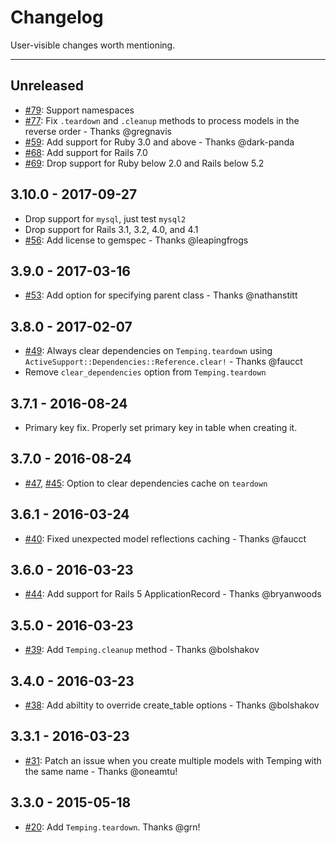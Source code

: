 # Changelog

User-visible changes worth mentioning.

---

## Unreleased
- [#79](https://github.com/jpignata/temping/pull/79): Support namespaces
- [#77](https://github.com/jpignata/temping/pull/77): Fix `.teardown` and `.cleanup` methods to process 
models in the reverse order  - Thanks @gregnavis
- [#59](https://github.com/jpignata/temping/pull/59): Add support for Ruby 3.0 and above - Thanks @dark-panda
- [#68](https://github.com/jpignata/temping/pull/68): Add support for Rails 7.0
- [#69](https://github.com/jpignata/temping/pull/69): Drop support for Ruby below 2.0 and Rails below 5.2

## 3.10.0 - 2017-09-27
- Drop support for `mysql`, just test `mysql2`
- Drop support for Rails 3.1, 3.2, 4.0, and 4.1
- [#56](https://github.com/jpignata/temping/pull/56): Add license to gemspec - Thanks @leapingfrogs

## 3.9.0 - 2017-03-16
- [#53](https://github.com/jpignata/temping/pull/53): Add option for specifying parent class - Thanks @nathanstitt

## 3.8.0 - 2017-02-07
- [#49](https://github.com/jpignata/temping/pull/49): Always clear dependencies on `Temping.teardown` using 
  `ActiveSupport::Dependencies::Reference.clear!` - Thanks @faucct
- Remove `clear_dependencies` option from `Temping.teardown`

## 3.7.1 - 2016-08-24
- Primary key fix. Properly set primary key in table when creating it.

## 3.7.0 - 2016-08-24
- [#47](https://github.com/jpignata/temping/pull/47),
[#45](https://github.com/jpignata/temping/pull/45): 
Option to clear dependencies cache on `teardown`

## 3.6.1 - 2016-03-24
- [#40](https://github.com/jpignata/temping/pull/40): Fixed unexpected model reflections caching - Thanks @faucct

## 3.6.0 - 2016-03-23
- [#44](https://github.com/jpignata/temping/pull/44): Add support for Rails 5 ApplicationRecord - Thanks @bryanwoods

## 3.5.0 - 2016-03-23
- [#39](https://github.com/jpignata/temping/pull/39): Add `Temping.cleanup` method - Thanks @bolshakov

## 3.4.0 - 2016-03-23
- [#38](https://github.com/jpignata/temping/pull/38): Add abiltity to override create_table options - Thanks @bolshakov

## 3.3.1 - 2016-03-23
- [#31](https://github.com/jpignata/temping/pull/31): Patch an issue when you create multiple models with Temping with the same name - Thanks @oneamtu!

## 3.3.0 - 2015-05-18
- [#20](https://github.com/jpignata/temping/pull/20): Add `Temping.teardown`. Thanks @grn!
